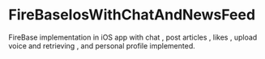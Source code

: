 # FireBaseIosWithChatAndNewsFeed
FireBase implementation in iOS app with chat , post articles , likes , upload voice and retrieving , and personal profile implemented.
